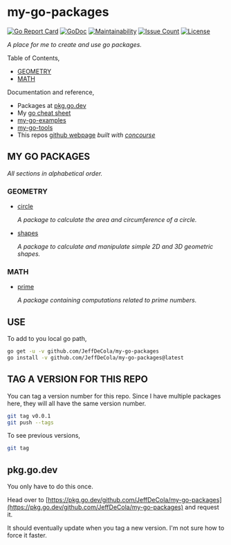# my-go-packages

[![Go Report Card](https://goreportcard.com/badge/github.com/JeffDeCola/my-go-packages)](https://goreportcard.com/report/github.com/JeffDeCola/my-go-packages)
[![GoDoc](https://godoc.org/github.com/JeffDeCola/my-go-packages?status.svg)](https://godoc.org/github.com/JeffDeCola/my-go-packages)
[![Maintainability](https://api.codeclimate.com/v1/badges/429352c4ab8e00602452/maintainability)](https://codeclimate.com/github/JeffDeCola/my-go-packages/maintainability)
[![Issue Count](https://codeclimate.com/github/JeffDeCola/my-go-packages/badges/issue_count.svg)](https://codeclimate.com/github/JeffDeCola/my-go-packages/issues)
[![License](http://img.shields.io/:license-mit-blue.svg)](http://jeffdecola.mit-license.org)

_A place for me to create and use go packages._

Table of Contents,

* [GEOMETRY](https://github.com/JeffDeCola/my-go-packages#geometry)
* [MATH](https://github.com/JeffDeCola/my-go-packages#math)

Documentation and reference,

* Packages at [pkg.go.dev](https://pkg.go.dev/github.com/JeffDeCola/my-go-packages)
* My [go cheat sheet](https://github.com/JeffDeCola/my-cheat-sheets/tree/master/software/development/languages/go-cheat-sheet)
* [my-go-examples](https://github.com/JeffDeCola/my-go-examples)
* [my-go-tools](https://github.com/JeffDeCola/my-go-tools)
* This repos
  [github webpage](https://jeffdecola.github.io/my-go-pacakages/)
  _built with
  [concourse](https://github.com/JeffDeCola/my-go-packages/blob/master/ci-README.md)_

## MY GO PACKAGES

_All sections in alphabetical order._

### GEOMETRY

* [circle](https://github.com/JeffDeCola/my-go-packages/tree/master/geometry/circle)

  _A package to calculate the area and circumference of a circle._

* [shapes](https://github.com/JeffDeCola/my-go-packages/tree/master/geometry/shapes)

  _A package to calculate and manipulate simple 2D and 3D geometric shapes._

### MATH

* [prime](https://github.com/JeffDeCola/my-go-packages/tree/master/math/prime)

  _A package containing computations related to prime numbers._

## USE

To add to you local go path,

```bash
go get -u -v github.com/JeffDeCola/my-go-packages
go install -v github.com/JeffDeCola/my-go-packages@latest
```

## TAG A VERSION FOR THIS REPO

You can tag a version number for this repo.
Since I have multiple packages here, they will
all have the same version number.

```bash
git tag v0.0.1
git push --tags
```

To see previous versions,

```bash
git tag
```

## pkg.go.dev

You only have to do this once.

Head over to
[https://pkg.go.dev/github.com/JeffDeCola/my-go-packages](https://pkg.go.dev/github.com/JeffDeCola/my-go-packages)
and request it.

It should eventually update when you tag a new version.
I'm not sure how to force it faster.

